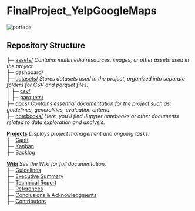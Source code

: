 # FinalProject_YelpGoogleMaps
![portada](https://github.com/JohannaRangel/ProyectoFinal_YelpGoogleMaps/raw/main/assets/portada.png)

## Repository Structure<br />
├─ [assets/](https://github.com/JohannaRangel/FinalProject_YelpGoogleMaps/tree/main/assets) _Contains multimedia resources, images, or other assets used in the project._<br />
├─ dashboard/<br />
├─ [datasets/](https://github.com/JohannaRangel/FinalProject_YelpGoogleMaps/tree/main/datasets) _Stores datasets used in the project, organized into separate folders for CSV and parquet files._<br />
│  ├─ [csv/](https://github.com/JohannaRangel/FinalProject_YelpGoogleMaps/tree/main/datasets/csv)<br /> 
│  ├─ [parquets/](https://github.com/JohannaRangel/FinalProject_YelpGoogleMaps/tree/main/datasets/parquets)<br />
├─ [docs/](https://github.com/JohannaRangel/FinalProject_YelpGoogleMaps/tree/main/docs) _Contains essential documentation for the project such as: guidelines, generalities, evaluation criteria._<br />
├─ [notebooks/](https://github.com/JohannaRangel/FinalProject_YelpGoogleMaps/tree/main/notebooks) _Here, you'll find Jupyter notebooks or other documents related to data exploration and analysis._<br />

**[Projects](https://github.com/users/JohannaRangel/projects/5)** _Displays project management and ongoing tasks._<br /> 
├─ [Gantt](https://github.com/users/JohannaRangel/projects/5/views/1)<br />
├─ [Kanban](https://github.com/users/JohannaRangel/projects/5/views/2)<br />
├─ [Backlog](https://github.com/users/JohannaRangel/projects/5/views/3)<br />

**[Wiki](https://github.com/JohannaRangel/FinalProject_YelpGoogleMaps/wiki)** _See the Wiki for full documentation._<br /> 
├─ [Guidelines](https://github.com/JohannaRangel/FinalProject_YelpGoogleMaps/wiki/Guidelines)<br />
├─ [Executive Summary](https://github.com/JohannaRangel/FinalProject_YelpGoogleMaps/wiki/Executive%E2%80%90Summary)<br />
├─ [Technical Report](https://github.com/JohannaRangel/FinalProject_YelpGoogleMaps/wiki/Technical%E2%80%90Report)<br />
├─ [References](https://github.com/JohannaRangel/FinalProject_YelpGoogleMaps/wiki/References)<br />
├─ [Conclusions & Acknowledgments](https://github.com/JohannaRangel/FinalProject_YelpGoogleMaps/wiki/Conclusions%E2%80%90Acknowledgments)<br />
├─ [Contributors](https://github.com/JohannaRangel/FinalProject_YelpGoogleMaps/wiki#contributors)<br />


